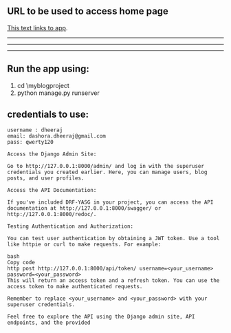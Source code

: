## URL to be used to access home page

[This text links to app](http://127.0.0.1:8000/admin/).

---
* * *
___

## Run the app using:

1. cd \myblogproject
2. python manage.py runserver

## credentials to use: 

```
username : dheeraj
email: dashora.dheeraj@gmail.com
pass: qwerty120

```

```
Access the Django Admin Site:

Go to http://127.0.0.1:8000/admin/ and log in with the superuser credentials you created earlier. Here, you can manage users, blog posts, and user profiles.

Access the API Documentation:

If you've included DRF-YASG in your project, you can access the API documentation at http://127.0.0.1:8000/swagger/ or http://127.0.0.1:8000/redoc/.

Testing Authentication and Authorization:

You can test user authentication by obtaining a JWT token. Use a tool like httpie or curl to make requests. For example:

bash
Copy code
http post http://127.0.0.1:8000/api/token/ username=<your_username> password=<your_password>
This will return an access token and a refresh token. You can use the access token to make authenticated requests.

Remember to replace <your_username> and <your_password> with your superuser credentials.

Feel free to explore the API using the Django admin site, API endpoints, and the provided 
```